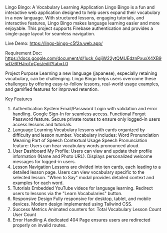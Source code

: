 Lingo Bingo: A Vocabulary Learning Application
Lingo Bingo is a fun and interactive web application designed to help users expand their vocabulary in a new language. With structured lessons, engaging tutorials, and interactive features, Lingo Bingo makes language learning easier and more enjoyable. This project supports Firebase authentication and provides a single-page layout for seamless navigation.

Live Demo: 
https://lingo-bingo-c5f2a.web.app/

Requirement Doc: https://docs.google.com/document/d/1uck_6gjiW22ytQMUEdznPxuxX4XB9wDz6fHJroTqCps/edit?tab=t.0

Project Purpose
Learning a new language (japanese), especially retaining vocabulary, can be challenging. Lingo Bingo helps users overcome these challenges by offering easy-to-follow lessons, real-world usage examples, and gamified features for improved retention.

Key Features
1. Authentication System
Email/Password Login with validation and error handling.
Google Sign-In for seamless access.
Functional Forgot Password feature.
Secure private routes to ensure only logged-in users access lessons and tutorials.
2. Language Learning
Vocabulary lessons with cards organized by difficulty and lesson number.
Vocabulary includes:
Word
Pronunciation
Meaning
Part of Speech
Contextual Usage
Speech Pronunciation feature: Users can hear vocabulary words pronounced aloud.
3. User Dashboard
My Profile: Users can view and update their profile information (Name and Photo URL).
Displays personalized welcome messages for logged-in users.
4. Lesson Navigation
Lessons are divided into ten cards, each leading to a detailed lesson page.
Users can view vocabulary specific to the selected lesson.
"When to Say" modal provides detailed context and examples for each word.
5. Tutorials
Embedded YouTube videos for language learning.
Redirect users to lessons via the "Learn Vocabularies" button.
6. Responsive Design
Fully responsive for desktop, tablet, and mobile devices.
Modern design implemented using Tailwind CSS.
7. Success Metrics
Animated counters for:
Total Vocabulary
Lesson Count
User Count
8. Error Handling
A dedicated 404 Page ensures users are redirected properly on invalid routes.